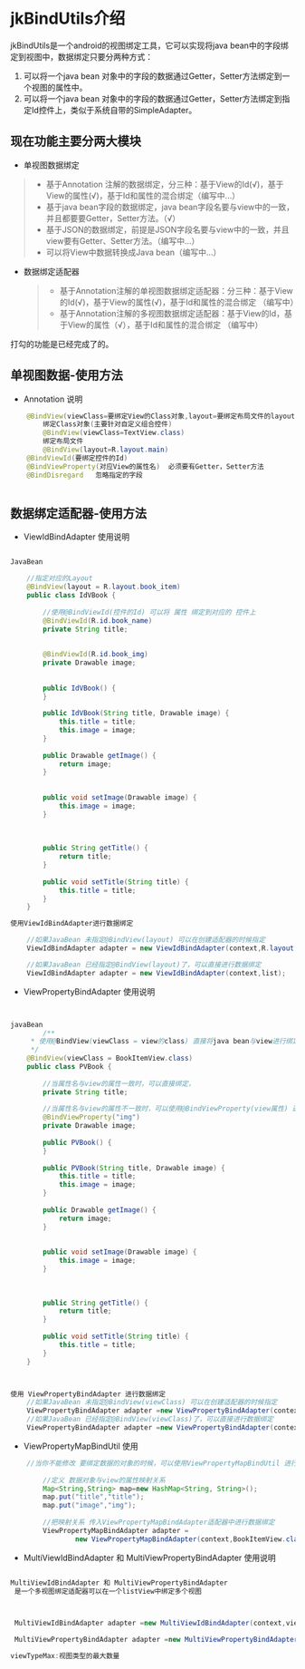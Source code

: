 jkBindUtils介绍
=================

jkBindUtils是一个android的视图绑定工具，它可以实现将java bean中的字段绑定到视图中，数据绑定只要分两种方式：

1. 可以将一个java bean 对象中的字段的数据通过Getter，Setter方法绑定到一个视图的属性中。
2. 可以将一个java bean 对象中的字段的数据通过Getter，Setter方法绑定到指定Id控件上，类似于系统自带的SimpleAdapter。

## 现在功能主要分两大模块 ##


*  单视图数据绑定
  > * 基于Annotation 注解的数据绑定，分三种：基于View的Id(√)，基于View的属性(√)，基于Id和属性的混合绑定（编写中...）
  > * 基于java bean字段的数据绑定，java bean字段名要与view中的一致，并且都要要Getter，Setter方法。（√）
  > * 基于JSON的数据绑定，前提是JSON字段名要与view中的一致，并且view要有Getter、Setter方法。（编写中...）
  > * 可以将View中数据转换成Java bean（编写中...）

* 数据绑定适配器
  > *  基于Annotation注解的单视图数据绑定适配器：分三种：基于View的Id(√)，基于View的属性(√)，基于Id和属性的混合绑定 （编写中）
  > * 基于Annotation注解的多视图数据绑定适配器：基于View的Id，基于View的属性（√），基于Id和属性的混合绑定 （编写中）

打勾的功能是已经完成了的。

## 单视图数据-使用方法 ##
* Annotation 说明
  
```java
	@BindView(viewClass=要绑定View的Class对象,layout=要绑定布局文件的layout)	
		绑定Class对象(主要针对自定义组合控件)
		@BindView(viewClass=TextView.class)
        绑定布局文件
		@BindView(layout=R.layout.main)
	@BindViewId(要绑定控件的Id)
	@BindViewProperty(对应View的属性名)  必须要有Getter，Setter方法
	@BindDisregard   忽略指定的字段



```



## 数据绑定适配器-使用方法 ##

* ViewIdBindAdapter 使用说明

```java

JavaBean

	//指定对应的Layout
	@BindView(layout = R.layout.book_item)
	public class IdVBook {
	
	    //使用@BindViewId(控件的Id) 可以将 属性 绑定到对应的 控件上
	    @BindViewId(R.id.book_name)
	    private String title;
	
	
	    @BindViewId(R.id.book_img)
	    private Drawable image;
	
	
	    public IdVBook() {
	    }
	
	    public IdVBook(String title, Drawable image) {
	        this.title = title;
	        this.image = image;
	    }
	
	    public Drawable getImage() {
	        return image;
	    }
	
	
	    public void setImage(Drawable image) {
	        this.image = image;
	    }
	
	
	
	    public String getTitle() {
	        return title;
	    }
	
	    public void setTitle(String title) {
	        this.title = title;
	    }
	}

使用ViewIdBindAdapter进行数据绑定

	//如果JavaBean 未指定@BindView(layout) 可以在创建适配器的时候指定
	ViewIdBindAdapter adapter = new ViewIdBindAdapter(context,R.layout.book_item,list);

	//如果JavaBean 已经指定@BindView(layout)了，可以直接进行数据绑定
	ViewIdBindAdapter adapter = new ViewIdBindAdapter(context,list);

```

* ViewPropertyBindAdapter 使用说明

```java


javaBean
		/**
	 * 使用@BindView(viewClass = view的class) 直接将java bean与view进行绑定
	 */
	@BindView(viewClass = BookItemView.class)
	public class PVBook {
	
	    //当属性名与view的属性一致时，可以直接绑定，
	    private String title;
	
	    //当属性名与view的属性不一致时，可以使用@BindViewProperty(view属性) 进行绑定
	    @BindViewProperty("img")
	    private Drawable image;
	
	    public PVBook() {
	    }
	
	    public PVBook(String title, Drawable image) {
	        this.title = title;
	        this.image = image;
	    }
	
	    public Drawable getImage() {
	        return image;
	    }
	  
	
	    public void setImage(Drawable image) {
	        this.image = image;
	    }
	
	
	
	    public String getTitle() {
	        return title;
	    }
	
	    public void setTitle(String title) {
	        this.title = title;
	    }
	}



使用 ViewPropertyBindAdapter 进行数据绑定
	//如果JavaBean 未指定@BindView(viewClass) 可以在创建适配器的时候指定
	ViewPropertyBindAdapter adapter =new ViewPropertyBindAdapter(context,BookItemView.class,list);
	//如果JavaBean 已经指定@BindView(viewClass)了，可以直接进行数据绑定
	ViewPropertyBindAdapter adapter =new ViewPropertyBindAdapter(context,list);

```

* ViewPropertyMapBindUtil 使用

```java
	//当你不能修改 要绑定数据的对象的时候，可以使用ViewPropertyMapBindUtil 进行数据绑定映射
		
		//定义 数据对象与view的属性映射关系
		Map<String,String> map=new HashMap<String, String>();
        map.put("title","title");
        map.put("image","img");
		
		//把映射关系 传入ViewPropertyMapBindAdapter适配器中进行数据绑定
        ViewPropertyMapBindAdapter adapter =
                new ViewPropertyMapBindAdapter(context,BookItemView.class,map,list);

```


* MultiViewIdBindAdapter 和 MultiViewPropertyBindAdapter 使用说明
  

```java

MultiViewIdBindAdapter 和 MultiViewPropertyBindAdapter
 是一个多视图绑定适配器可以在一个listView中绑定多个视图



 MultiViewIdBindAdapter adapter =new MultiViewIdBindAdapter(context,viewTypeMax,list);

 MultiViewPropertyBindAdapter adapter =new MultiViewPropertyBindAdapter(context,viewTypeMax,list);

viewTypeMax:视图类型的最大数量

```
